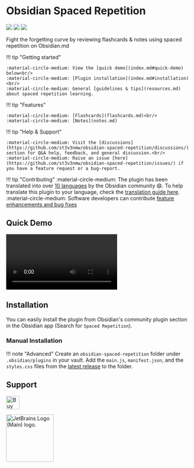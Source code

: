 # Obsidian Spaced Repetition

<img src="https://img.shields.io/github/downloads/st3v3nmw/obsidian-spaced-repetition/total" /> <img src="https://img.shields.io/github/downloads/st3v3nmw/obsidian-spaced-repetition/latest/total?style=flat-square" /> <img src="https://img.shields.io/github/manifest-json/v/st3v3nmw/obsidian-spaced-repetition?style=flat-square" />

Fight the forgetting curve by reviewing flashcards & notes using spaced repetition on Obsidian.md


<div class="grid" markdown>

!!! tip "Getting started"

    :material-circle-medium: View the [quick demo](index.md#quick-demo) below<br/>
    :material-circle-medium: [Plugin installation](index.md#installation)<br/>
    :material-circle-medium: General [guidelines & tips](resources.md) about spaced repetition learning.

!!! tip "Features"

    :material-circle-medium: [Flashcards](flashcards.md)<br/>
    :material-circle-medium: [Notes](notes.md)

!!! tip "Help & Support"

    :material-circle-medium: Visit the [discussions](https://github.com/st3v3nmw/obsidian-spaced-repetition/discussions/) section for Q&A help, feedback, and general discussion.<br/>
    :material-circle-medium: Raise an issue [here](https://github.com/st3v3nmw/obsidian-spaced-repetition/issues/) if you have a feature request or a bug-report.

!!! tip "Contributing"
    :material-circle-medium: The plugin has been translated into over [10 languages](contributing.md#translating) by the Obsidian community 😄. To help translate this plugin to your language, check the [translation guide here](contributing.md#translating).<br/>
    :material-circle-medium: Software developers can contribute [feature enhancements and bug fixes](contributing.md#code)
</div>




## Quick Demo

<video controls>
  <source src="https://user-images.githubusercontent.com/43380836/115256965-5d455f00-a138-11eb-988f-27ba29f328a0.mp4" type="video/mp4">
</video>

## Installation

You can easily install the plugin from Obsidian's community plugin section in the Obsidian app (Search for `Spaced Repetition`).

### Manual Installation

!!! note "Advanced"
  Create an `obsidian-spaced-repetition` folder under `.obsidian/plugins` in your vault. Add the `main.js`, `manifest.json`, and the `styles.css` files from the [latest release](https://github.com/st3v3nmw/obsidian-spaced-repetition/releases) to the folder.


## Support

<a href='https://ko-fi.com/M4M44DEN6' target='_blank'><img height='36' style='border:0px;height:36px;' src='https://cdn.ko-fi.com/cdn/kofi3.png?v=2' border='0' alt='Buy Me a Coffee at ko-fi.com' /></a>

<a href="https://jb.gg/OpenSourceSupport" target="_blank"><img src="https://resources.jetbrains.com/storage/products/company/brand/logos/jb_beam.png" height='128' style='border:0px;height:128px;' alt="JetBrains Logo (Main) logo."></a>
